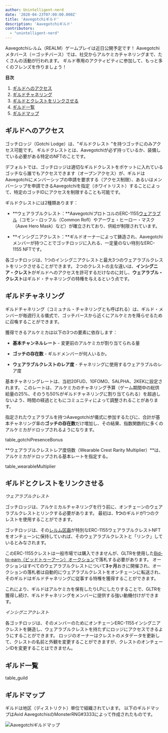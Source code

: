 ```yaml
---
author: Unintelligent-nerd
date: '2020-04-23T07:00:00.000Z'
title: 'Aavegotchiギルド'
description: 'Aavegotchiギルド'
contributors:
  - "unintelligent-nerd"
---
```


Aavegotchiレルム（REALM）ゲームプレイは近日公開予定です！ Aavegotchiメタバース（＝ゴッチバース）では、社交からアルケミカチャネリングまで、たくさんの活動が行われます。 ギルド専用のアクティビティに参加して、もっと多くのフレンズを作りましょう！

<div class="contentsBox">

**目次**

<ol>
<li><a href=#accessing-a-guild>ギルドへのアクセス</a></li>
<li><a href=#guild-channeling>ギルドチャネリング</a></li>
<li><a href=#linking-your-guild-to-a-crest>ギルドとクレストをリンクさせる</a></li>
<li><a href=#list-of-guilds>ギルド一覧</a></li>
<li><a href=#guild-map>ギルドマップ</a></li>
</ol>

</div>

## ギルドへのアクセス

ゴッチロッジ（Gotchi Lodge）は、"ギルドクレスト "を持つゴッチにのみアクセス可能です。 ギルドクレストとは、Aavegotchiが必ず持っているか、装備している必要がある特定のNFTのことです。

デフォルトでは、ゴッチロッジは適切なギルドクレストをポケットに入れているゴッチなら誰でもアクセスできます（オープンアクセス）が、ギルドはAavegotchiにメンバーシップの申請を要求する（アクセス制限）、あるいはメンバーシップを申請できるAavegotchiを指定（ホワイトリスト）することによって、特定のゴッチIDにアクセスを制限することも可能です。

ギルドクレストには2種類あります：

* **ウェアラブルクレスト：**AavegotchiプロトコルのERC-1155[ウェアラブル](/wearables)（コモン・ロッフル（Common Rofl）やアーヴェ・ヒーロー・マスク（Aave Hero Mask）など）が確立されており、供給が制限されています。

* **インシグニアクレスト：**ギルドオーナーによって鋳造され、Aavegotchiメンバーが持つことでゴッチロッジに入れる、一定量のない特別なERC-1155 NFTです。

各ゴッチロッジは、1つのインシグニアクレストと最大3つのウェアラブルクレストをリンクさせることができます。 2つのクレストの主な違いは、**インシグニア・クレスト**がギルドへのアクセスを許可するだけなのに対し、**ウェアラブル・クレスト**はギルド・チャネリングの特権を与えるという点です。

## ギルドチャネリング

ギルドチャネリング（コミュナル・チャネリングとも呼ばれる）は、ギルド・メンバーが毎週行える儀式で、ゴッチバースから近くにアルケミカを降らせるために召喚することができます。

獲得できるアルケミカは以下の3つの要素に依存します：

* **基本チャンネルレート** - 変更前のアルケミカが割り当てられる量

* **ゴッチの存在数** - ギルドメンバーが何人いるか。

* **ウェアラブルクレストのレア度** - チャネリングに使用するウェアラブルのレア度

基本チャネリングレートは、当初20FUD、10FOMO、5ALPHA、2KEKに設定されます。 このレートは、アルケミカのチャネリング予算（ゲーム期間中の総供給量の25%、そのうち50%がギルドチャネリングに割り当てられる）を超過しないよう、時間の経過とともにコミュニティによって調整されることがあります。

指定されたウェアラブルを持つAavegotchiが儀式に参加するたびに、合計が基本チャネリング率の**ゴッチの存在数**だけ増加し、その結果、指数関数的に多くのアルケミカがドロップされるようになります。

table_gotchiPresenceBonus

**ウェアラブルクレストレア度倍数（Wearable Crest Rarity Multiplier）**は、アルケミカがドロップされる基本レートを指定する。

table_wearableMultiplier

## ギルドとクレストをリンクさせる

*ウェアラブルクレスト*

ゴッチロッジは、アルケミカルチャネリングを行う前に、オンチェーンのウェアラブルクレストとリンクする必要があります。 最初は、**1つ**のギルドが1つのクレストを使用することができます。

ゴッチロッジは、その[レルム区画](/gotchiverse#realm-parcel-sizes)が特別なERC-1155ウェアラブルクレストNFTをオンチェーンに保持していれば、そのウェアラブルクレストと「リンク」しているとみなされます。

このERC-1155クレストは一般市場では購入できませんが、GLTRを使用した[Bid-to-earn（ビッドトゥーアーン）オークション](/aauction)で落札する必要があります。 オークションはすべてのウェアラブルクレストについて**3ヶ月**おきに開催され、オークションの落札者は自動的にウェアラブルクレストをオンチェーンに転送され、そのギルドはギルドチャネリングに従事する特権を獲得することができます。

これにより、ギルドはアルケミカを保有したりLPにしたりすることで、GLTRを獲得し続け、ギルドチャネリングをメンバーに提供する強い動機付けができます。

*インシグニアクレスト*

各ゴッチロッジは、そのメンバーのためにオンチェーンERC-1155インシグニアクレストを鋳造し、ウェアラブルクレストを持たずにロッジにアクセスできるようにすることができます。 ロッジのオーナーはクレストのメタデータを更新して、クレストの名前と外観を変更することができますが、クレストのオンチェーンIDを変更することはできません。

## ギルド一覧

table_guild

## ギルドマップ

ギルドは地区（ディストリクト）単位で組織されています。 以下のギルドマップはAvid AavegotchisのMonsterRNG#3333によって作成されたものです。

<img class="bodyImage" src="/guild/guild-map.png" alt="Aavegotchiギルドマップ" />